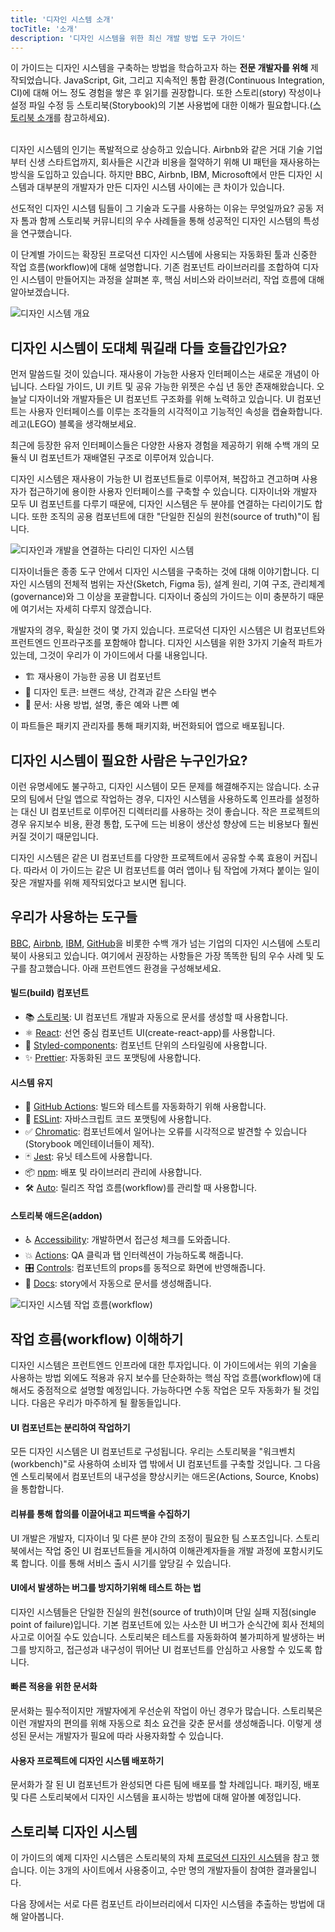 ```yaml
---
title: '디자인 시스템 소개'
tocTitle: '소개'
description: '디자인 시스템을 위한 최신 개발 방법 도구 가이드'
---
```


<div class="aside">이 가이드는 디자인 시스템을 구축하는 방법을 학습하고자 하는 <b>전문 개발자를 위해</b> 제작되었습니다. JavaScript, Git, 그리고 지속적인 통합 환경(Continuous Integration, CI)에 대해 어느 정도 경험을 쌓은 후 읽기를 권장합니다. 또한 스토리(story) 작성이나 설정 파일 수정 등 스토리북(Storybook)의 기본 사용법에 대한 이해가 필요합니다.(<a href="/intro-to-storybook">스토리북 소개</a>를 참고하세요).
</div>
<br/>

디자인 시스템의 인기는 폭발적으로 상승하고 있습니다. Airbnb와 같은 거대 기술 기업부터 신생 스타트업까지, 회사들은 시간과 비용을 절약하기 위해 UI 패턴을 재사용하는 방식을 도입하고 있습니다. 하지만 BBC, Airbnb, IBM, Microsoft에서 만든 디자인 시스템과 대부분의 개발자가 만든 디자인 시스템 사이에는 큰 차이가 있습니다.

선도적인 디자인 시스템 팀들이 그 기술과 도구를 사용하는 이유는 무엇일까요? 공동 저자 톰과 함께 스토리북 커뮤니티의 우수 사례들을 통해 성공적인 디자인 시스템의 특성을 연구했습니다.

이 단계별 가이드는 확장된 프로덕션 디자인 시스템에 사용되는 자동화된 툴과 신중한 작업 흐름(workflow)에 대해 설명합니다. 기존 컴포넌트 라이브러리를 조합하여 디자인 시스템이 만들어지는 과정을 살펴본 후, 핵심 서비스와 라이브러리, 작업 흐름에 대해 알아보겠습니다.

![디자인 시스템 개요](/design-systems-for-developers/design-system-overview.jpg)

## 디자인 시스템이 도대체 뭐길래 다들 호들갑인가요?

먼저 말씀드릴 것이 있습니다. 재사용이 가능한 사용자 인터페이스는 새로운 개념이 아닙니다. 스타일 가이드, UI 키트 및 공유 가능한 위젯은 수십 년 동안 존재해왔습니다. 오늘날 디자이너와 개발자들은 UI 컴포넌트 구조화를 위해 노력하고 있습니다. UI 컴포넌트는 사용자 인터페이스를 이루는 조각들의 시각적이고 기능적인 속성을 캡슐화합니다. 레고(LEGO) 블록을 생각해보세요.

최근에 등장한 유저 인터페이스들은 다양한 사용자 경험을 제공하기 위해 수백 개의 모듈식 UI 컴포넌트가 재배열된 구조로 이루어져 있습니다.  

디자인 시스템은 재사용이 가능한 UI 컴포넌트들로 이루어져, 복잡하고 견고하며 사용자가 접근하기에 용이한 사용자 인터페이스를 구축할 수 있습니다. 디자이너와 개발자 모두 UI 컴포넌트를 다루기 때문에, 디자인 시스템은 두 분야를 연결하는 다리이기도 합니다. 또한 조직의 공용 컴포넌트에 대한 "단일한 진실의 원천(source of truth)"이 됩니다.

![디자인과 개발을 연결하는 다리인 디자인 시스템](/design-systems-for-developers/design-system-context.jpg)

디자이너들은 종종 도구 안에서 디자인 시스템을 구축하는 것에 대해 이야기합니다. 디자인 시스템의 전체적 범위는 자산(Sketch, Figma 등), 설계 원리, 기여 구조, 관리체계(governance)와 그 이상을 포괄합니다. 디자이너 중심의 가이드는 이미 충분하기 때문에 여기서는 자세히 다루지 않겠습니다.

개발자의 경우, 확실한 것이 몇 가지 있습니다. 프로덕션 디자인 시스템은 UI 컴포넌트와 프런트엔드 인프라구조를 포함해야 합니다. 디자인 시스템을 위한 3가지 기술적 파트가 있는데, 그것이 우리가 이 가이드에서 다룰 내용입니다. 

- 🏗 재사용이 가능한 공용 UI 컴포넌트
- 🎨 디자인 토큰: 브랜드 색상, 간격과 같은 스타일 변수
- 📕 문서: 사용 방법, 설명, 좋은 예와 나쁜 예

이 파트들은 패키지 관리자를 통해 패키지화, 버전화되어 앱으로 배포됩니다.

## 디자인 시스템이 필요한 사람은 누구인가요?

이런 유명세에도 불구하고, 디자인 시스템이 모든 문제를 해결해주지는 않습니다. 소규모의 팀에서 단일 앱으로 작업하는 경우, 디자인 시스템을 사용하도록 인프라를 설정하는 대신 UI 컴포넌트로 이루어진 디렉터리를 사용하는 것이 좋습니다. 작은 프로젝트의 경우 유지보수 비용, 환경 통합, 도구에 드는 비용이 생산성 향상에 드는 비용보다 훨씬 커질 것이기 때문입니다.

디자인 시스템은 같은 UI 컴포넌트를 다양한 프로젝트에서 공유할 수록 효용이 커집니다. 따라서 이 가이드는 같은 UI 컴포넌트를 여러 앱이나 팀 작업에 가져다 붙이는 일이 잦은 개발자를 위해 제작되었다고 보시면 됩니다.

## 우리가 사용하는 도구들


[BBC](https://www.bbc.co.uk/iplayer/storybook/index.html?path=/story/style-guide--colours), [Airbnb](https://github.com/airbnb/lunar), [IBM](https://www.carbondesignsystem.com/), [GitHub](https://primer.style/css/)을 비롯한 수백 개가 넘는 기업의 디자인 시스템에 스토리북이 사용되고 있습니다. 여기에서 권장하는 사항들은 가장 똑똑한 팀의 우수 사례 및 도구를 참고했습니다. 아래 프런트엔드 환경을 구성해보세요.


#### 빌드(build) 컴포넌트

- 📚 [스토리북](http://storybook.js.org): UI 컴포넌트 개발과 자동으로 문서를 생성할 때 사용합니다.
- ⚛️ [React](https://reactjs.org/): 선언 중심 컴포넌트 UI(create-react-app)를 사용합니다.
- 💅 [Styled-components](https://www.styled-components.com/): 컴포넌트 단위의 스타일링에 사용합니다.
- ✨ [Prettier](https://prettier.io/): 자동화된 코드 포맷팅에 사용합니다.

#### 시스템 유지

- 🚥 [GitHub Actions](https://github.com/features/actions): 빌드와 테스트를 자동화하기 위해 사용합니다.
- 📐 [ESLint](https://eslint.org/): 자바스크립트 코드 포맷팅에 사용합니다.
- ✅ [Chromatic](https://chromatic.com): 컴포넌트에서 일어나는 오류를 시각적으로 발견할 수 있습니다(Storybook 메인테이너들이 제작).
- 🃏 [Jest](https://jestjs.io/): 유닛 테스트에 사용합니다.
- 📦 [npm](https://npmjs.com): 배포 및 라이브러리 관리에 사용합니다.
- 🛠 [Auto](https://github.com/intuit/auto): 릴리즈 작업 흐름(workflow)를 관리할 때 사용합니다.

#### 스토리북 애드온(addon)

- ♿ [Accessibility](https://github.com/storybookjs/storybook/tree/master/addons/a11y): 개발하면서 접근성 체크를 도와줍니다.
- 💥 [Actions](https://storybook.js.org/docs/react/essentials/actions): QA 클릭과 탭 인터렉션이 가능하도록 해줍니다.
- 🎛 [Controls](https://storybook.js.org/docs/react/essentials/controls): 컴포넌트의 props를 동적으로 화면에 반영해줍니다.
- 📕 [Docs](https://storybook.js.org/docs/react/writing-docs/introduction): story에서 자동으로 문서를 생성해줍니다.

![디자인 시스템 작업 흐름(workflow)](/design-systems-for-developers/design-system-workflow.jpg)

## 작업 흐름(workflow) 이해하기

디자인 시스템은 프런트엔드 인프라에 대한 투자입니다. 이 가이드에서는 위의 기술을 사용하는 방법 외에도 적용과 유지 보수를 단순화하는 핵심 작업 흐름(workflow)에 대해서도 중점적으로 설명할 예정입니다. 가능하다면 수동 작업은 모두 자동화가 될 것입니다. 다음은 우리가 마주하게 될 활동들입니다.

#### UI 컴포넌트는 분리하여 작업하기

모든 디자인 시스템은 UI 컴포넌트로 구성됩니다. 우리는 스토리북을 "워크벤치(workbench)"로 사용하여 소비자 앱 밖에서 UI 컴포넌트를 구축할 것입니다. 그 다음엔 스토리북에서 컴포넌트의 내구성을 향상시키는 애드온(Actions, Source, Knobs)을 통합합니다.

#### 리뷰를 통해 합의를 이끌어내고 피드백을 수집하기

UI 개발은 개발자, 디자이너 및 다른 분야 간의 조정이 필요한 팀 스포츠입니다. 스토리북에서는 작업 중인 UI 컴포넌트들을 게시하여 이해관계자들을 개발 과정에 포함시키도록 합니다. 이를 통해 서비스 출시 시기를 앞당길 수 있습니다.

#### UI에서 발생하는 버그를 방지하기위해 테스트 하는 법

디자인 시스템들은 단일한 진실의 원천(source of truth)이며 단일 실패 지점(single point of failure)입니다. 기본 컴포넌트에 있는 사소한 UI 버그가 순식간에 회사 전체의 사고로 이어질 수도 있습니다. 스토리북은 테스트를 자동화하여 불가피하게 발생하는 버그를 방지하고, 접근성과 내구성이 뛰어난 UI 컴포넌트를 안심하고 사용할 수 있도록 합니다.

#### 빠른 적용을 위한 문서화

문서화는 필수적이지만 개발자에게 우선순위 작업이 아닌 경우가 많습니다. 스토리북은 이런 개발자의 편의를 위해 자동으로 최소 요건을 갖춘 문서를 생성해줍니다. 이렇게 생성된 문서는 개발자가 필요에 따라 사용자화할 수 있습니다. 

#### 사용자 프로젝트에 디자인 시스템 배포하기

문서화가 잘 된 UI 컴포넌트가 완성되면 다른 팀에 배포를 할 차례입니다. 패키징, 배포 및 다른 스토리북에서 디자인 시스템을 표시하는 방법에 대해 알아볼 예정입니다.

## 스토리북 디자인 시스템

이 가이드의 예제 디자인 시스템은 스토리북의 자체 [프로덕션 디자인 시스템](https://github.com/storybookjs/design-system)을 참고 했습니다. 이는 3개의 사이트에서 사용중이고, 수만 명의 개발자들이 참여한 결과물입니다.

다음 장에서는 서로 다른 컴포넌트 라이브러리에서 디자인 시스템을 추출하는 방법에 대해 알아봅니다.
